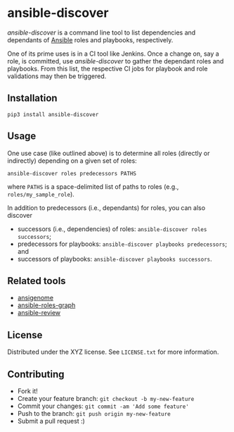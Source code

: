 # ansible-discover

_ansible-discover_ is a command line tool to list dependencies and dependants of [Ansible] roles and playbooks, respectively.

One of its prime uses is in a CI tool like Jenkins.
Once a change on, say a role, is committed, use _ansible-discover_ to gather the dependant roles and playbooks.
From this list, the respective CI jobs for playbook and role validations may then be triggered.

## Installation

```
pip3 install ansible-discover
```

## Usage

One use case (like outlined above) is to determine all roles (directly or indirectly) depending on a given set of roles: 
```
ansible-discover roles predecessors PATHS
```
where `PATHS` is a space-delimited list of paths to roles (e.g., `roles/my_sample_role`).

In addition to predecessors (i.e., dependants) for roles, you can also discover

* successors (i.e., dependencies) of roles: `ansible-discover roles successors`;
* predecessors for playbooks: `ansible-discover playbooks predecessors`; and
* successors of playbooks: `ansible-discover playbooks successors`.

## Related tools

- [ansigenome]
- [ansible-roles-graph]
- [ansible-review]

## License

Distributed under the XYZ license.
See `LICENSE.txt` for more information.

## Contributing

- Fork it!
- Create your feature branch: `git checkout -b my-new-feature`
- Commit your changes: `git commit -am 'Add some feature'`
- Push to the branch: `git push origin my-new-feature`
- Submit a pull request :)


[Ansible]: https://github.com/ansible/ansible
[ansigenome]: https://github.com/nickjj/ansigenome
[ansible-roles-graph]: https://github.com/sebn/ansible-roles-graph
[ansible-review]: https://github.com/willthames/ansible-review
